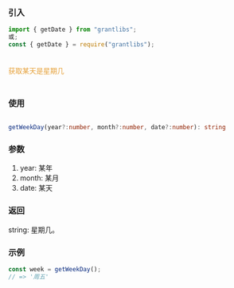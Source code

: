 ### 引入

```js
import { getDate } from "grantlibs";
或;
const { getDate } = require("grantlibs");
```

<div style="color: #E6A23C; fontSize: 18px; padding: 20px 0">
  获取某天是星期几
</div>

### 使用

```ts

getWeekDay(year?:number, month?:number, date?:number): string

```

### 参数

1. year: 某年
2. month: 某月
3. date: 某天

### 返回

string: 星期几。

### 示例

```js
const week = getWeekDay();
// => '周五'
```
